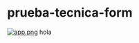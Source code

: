 # prueba-tecnica-form
[![app.png](https://i.postimg.cc/90YNNYyr/app.png)](https://postimg.cc/rRzJDWnk)
hola
